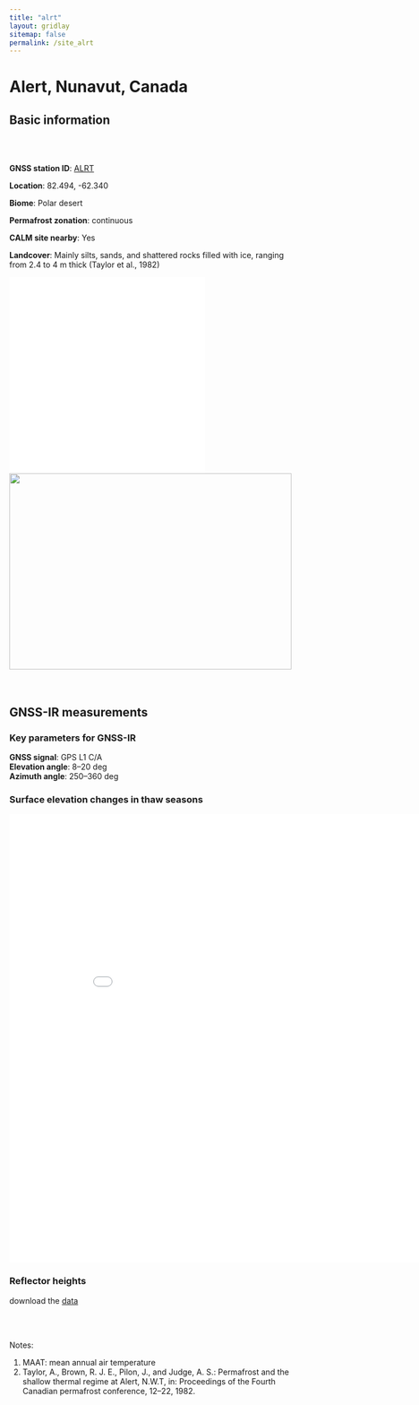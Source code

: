 ```yaml
---
title: "alrt"
layout: gridlay
sitemap: false
permalink: /site_alrt
---
```


# Alert, Nunavut, Canada

## Basic information
<div markdown="0" id="information" class="col-sm-12">
    <div markdown="0" id="info" class="col-sm-4" height="350px">
        <br><br/>
        <p><b>GNSS station ID</b>:         <a href="https://webapp.geod.nrcan.gc.ca/geod/data-donnees/station/report-rapport.php?id=M029001">ALRT</a></p>            
        <p><b>Location</b>:                82.494, -62.340</p>
        <p><b>Biome</b>:                   Polar desert</p>
        <p><b>Permafrost zonation</b>:     continuous</p>
        <p><b>CALM site nearby</b>:        Yes</p>
        <p><b>Landcover</b>:               Mainly silts, sands, and shattered rocks filled with ice, ranging from 2.4 to 4 m thick (Taylor et al., 1982)</p>
    </div>
    <div markdown="0" id="geolocation" class="col-sm-4">
        <iframe width="350px" height="350px" frameborder="0" src="{{ site.url }}{{ site.baseurl }}/maps/alrt.html"></iframe>  
    </div>
    <div markdown="0" id="photo" class="col-sm-4">
        <img src="{{ site.url }}{{ site.baseurl }}/photos/alrt.jpg" width="100%" height="350px" border="0">
    </div>
</div>

<br/>
<br/>

## GNSS-IR measurements  

### Key parameters for GNSS-IR
**GNSS signal**:            GPS L1 C/A <br/>
**Elevation angle**:        8–20 deg <br/>
**Azimuth angle**:          250–360 deg <br/>

### Surface elevation changes in thaw seasons
<iframe width="900" height="800" frameborder="0" scrolling="no" src="{{ site.url }}{{ site.baseurl }}/gnssir/alrt_plot.html"></iframe>

### Reflector heights  
download the [data](../gnssir/alrt.csv) 

<br/>
<br/>

Notes:
1. MAAT: mean annual air temperature
2. Taylor, A., Brown, R. J. E., Pilon, J., and Judge, A. S.: Permafrost and the shallow thermal regime at Alert, N.W.T, in: Proceedings of the Fourth Canadian permafrost conference, 12–22, 1982.




